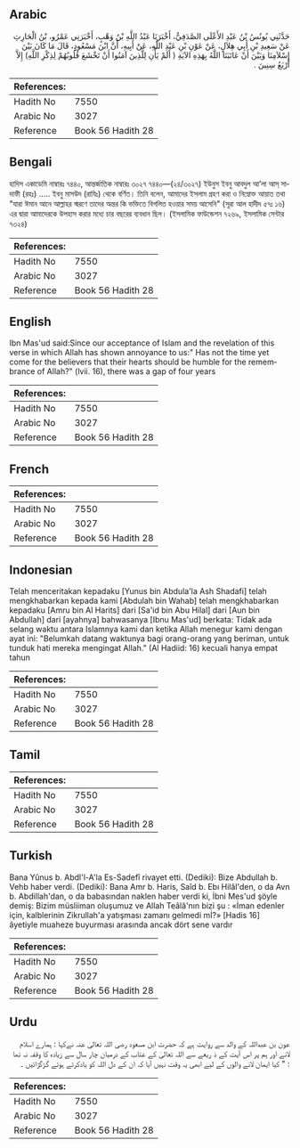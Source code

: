 ## Arabic


<div dir="rtl" lang="ar" style={{fontSize:'larger',backgroundColor:'#f8f9fa',padding:20}}>
حَدَّثَنِي يُونُسُ بْنُ عَبْدِ الأَعْلَى الصَّدَفِيُّ، أَخْبَرَنَا عَبْدُ اللَّهِ بْنُ وَهْبٍ، أَخْبَرَنِي عَمْرُو، بْنُ الْحَارِثِ عَنْ سَعِيدِ بْنِ أَبِي هِلاَلٍ، عَنْ عَوْنِ بْنِ عَبْدِ اللَّهِ، عَنْ أَبِيهِ، أَنَّ ابْنَ مَسْعُودٍ، قَالَ مَا كَانَ بَيْنَ إِسْلاَمِنَا وَبَيْنَ أَنْ عَاتَبَنَا اللَّهُ بِهَذِهِ الآيَةِ ‏(‏ أَلَمْ يَأْنِ لِلَّذِينَ آمَنُوا أَنْ تَخْشَعَ قُلُوبُهُمْ لِذِكْرِ اللَّهِ‏)‏ إِلاَّ أَرْبَعُ سِنِينَ ‏.‏
</div>
<div style={{backgroundColor:'#f8f9fa',padding:20, marginBottom: 10}}><table> <thead> <tr> <th>References:</th> <th></th> </tr> </thead> <tbody><tr><td>Hadith No</td><td>7550</td></tr><tr><td>Arabic No</td><td>3027</td></tr><tr><td>Reference</td><td>Book 56 Hadith 28</td></tr></tbody></table></div>

## Bengali


<div dir="ltr" lang="bn" style={{fontSize:'larger',backgroundColor:'#f8f9fa',padding:20}}>
হাদিস একাডেমি নাম্বারঃ ৭৪৪০, আন্তর্জাতিক নাম্বারঃ ৩০২৭ ৭৪৪০—(২৪/৩০২৭) ইউনুস ইবনু আবদুল আ’লা আস্ সাদাফী (রহঃ) ..... ইবনু মাসউদ (রাযিঃ) থেকে বর্ণিত। তিনি বলেন, আমাদের ইসলাম গ্রহণ করা ও নিম্নোক্ত আয়াত তথা "যারা ঈমান আনে আল্লাহর স্মরণে তাদের অন্তর কি ভক্তিতে বিগলিত হওয়ার সময় আসেনি" (সূরা আল হাদীদ ৫৭ঃ ১৬) এর দ্বারা আমাদেরকে উপহাস করার মধ্যে চার বছরের ব্যবধান ছিল। (ইসলামিক ফাউন্ডেশন ৭২৬৯, ইসলামিক সেন্টার ৭৩২৪)
</div>
<div style={{backgroundColor:'#f8f9fa',padding:20, marginBottom: 10}}><table> <thead> <tr> <th>References:</th> <th></th> </tr> </thead> <tbody><tr><td>Hadith No</td><td>7550</td></tr><tr><td>Arabic No</td><td>3027</td></tr><tr><td>Reference</td><td>Book 56 Hadith 28</td></tr></tbody></table></div>

## English


<div dir="ltr" lang="en" style={{fontSize:'larger',backgroundColor:'#f8f9fa',padding:20}}>
Ibn Mas'ud said:Since our acceptance of Islam and the revelation of this verse in which Allah has shown annoyance to us:" Has not the time yet come for the believers that their hearts should be humble for the remembrance of Allah?" (lvii. 16), there was a gap of four years
</div>
<div style={{backgroundColor:'#f8f9fa',padding:20, marginBottom: 10}}><table> <thead> <tr> <th>References:</th> <th></th> </tr> </thead> <tbody><tr><td>Hadith No</td><td>7550</td></tr><tr><td>Arabic No</td><td>3027</td></tr><tr><td>Reference</td><td>Book 56 Hadith 28</td></tr></tbody></table></div>

## French


<div dir="ltr" lang="fr" style={{fontSize:'larger',backgroundColor:'#f8f9fa',padding:20}}>

</div>
<div style={{backgroundColor:'#f8f9fa',padding:20, marginBottom: 10}}><table> <thead> <tr> <th>References:</th> <th></th> </tr> </thead> <tbody><tr><td>Hadith No</td><td>7550</td></tr><tr><td>Arabic No</td><td>3027</td></tr><tr><td>Reference</td><td>Book 56 Hadith 28</td></tr></tbody></table></div>

## Indonesian


<div dir="ltr" lang="id" style={{fontSize:'larger',backgroundColor:'#f8f9fa',padding:20}}>
Telah menceritakan kepadaku [Yunus bin Abdula'la Ash Shadafi] telah mengkhabarkan kepada kami [Abdulah bin Wahab] telah mengkhabarkan kepadaku [Amru bin Al Harits] dari [Sa'id bin Abu Hilal] dari [Aun bin Abdullah] dari [ayahnya] bahwasanya [Ibnu Mas'ud] berkata: Tidak ada selang waktu antara Islamnya kami dan ketika Allah menegur kami dengan ayat ini: "Belumkah datang waktunya bagi orang-orang yang beriman, untuk tunduk hati mereka mengingat Allah." (Al Hadiid: 16) kecuali hanya empat tahun
</div>
<div style={{backgroundColor:'#f8f9fa',padding:20, marginBottom: 10}}><table> <thead> <tr> <th>References:</th> <th></th> </tr> </thead> <tbody><tr><td>Hadith No</td><td>7550</td></tr><tr><td>Arabic No</td><td>3027</td></tr><tr><td>Reference</td><td>Book 56 Hadith 28</td></tr></tbody></table></div>

## Tamil


<div dir="ltr" lang="ta" style={{fontSize:'larger',backgroundColor:'#f8f9fa',padding:20}}>

</div>
<div style={{backgroundColor:'#f8f9fa',padding:20, marginBottom: 10}}><table> <thead> <tr> <th>References:</th> <th></th> </tr> </thead> <tbody><tr><td>Hadith No</td><td>7550</td></tr><tr><td>Arabic No</td><td>3027</td></tr><tr><td>Reference</td><td>Book 56 Hadith 28</td></tr></tbody></table></div>

## Turkish


<div dir="ltr" lang="tr" style={{fontSize:'larger',backgroundColor:'#f8f9fa',padding:20}}>
Bana Yûnus b. Abdl'l-A'la Es-Sadefî rivayet etti. (Dediki): Bize Abdullah b. Vehb haber verdi. (Dediki): Bana Amr b. Haris, Saîd b. Ebı Hilâl'den, o da Avn b. Abdillah'dan, o da babasından naklen haber verdi ki, İbni Mes'ud şöyle demiş: Bizim müsliiman oluşumuz ve Allah Teâlâ'nın bizi şu : «İman edenler için, kalblerinin Zikrullah'a yatışması zamanı gelmedi mİ?» [Hadis 16] âyetiyle muaheze buyurması arasında ancak dört sene vardır
</div>
<div style={{backgroundColor:'#f8f9fa',padding:20, marginBottom: 10}}><table> <thead> <tr> <th>References:</th> <th></th> </tr> </thead> <tbody><tr><td>Hadith No</td><td>7550</td></tr><tr><td>Arabic No</td><td>3027</td></tr><tr><td>Reference</td><td>Book 56 Hadith 28</td></tr></tbody></table></div>

## Urdu


<div dir="rtl" lang="ur" style={{fontSize:'larger',backgroundColor:'#f8f9fa',padding:20}}>
عون بن عبداللہ کے والد سے روایت ہے کہ حضرت ابن مسعود رضی اللہ تعالیٰ عنہ نےکہا : ہمارے اسلام لانے اور ہم پر اس آیت کے ذ ریعے سے اللہ تعالیٰ کے عتاب کے درمیان چار سال سے زیادہ کا وقفہ نہ تھا : " کیا ایمان لانے والوں کے لیے ابھی یہ وقت نہیں آیا کہ ان کے دل اللہ کو یادکرتے ہوئے گڑگڑائیں ۔
</div>
<div style={{backgroundColor:'#f8f9fa',padding:20, marginBottom: 10}}><table> <thead> <tr> <th>References:</th> <th></th> </tr> </thead> <tbody><tr><td>Hadith No</td><td>7550</td></tr><tr><td>Arabic No</td><td>3027</td></tr><tr><td>Reference</td><td>Book 56 Hadith 28</td></tr></tbody></table></div>